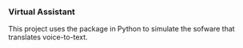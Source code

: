 ### Virtual Assistant 
This project uses the package in Python to simulate the sofware that translates voice-to-text.
<br>
